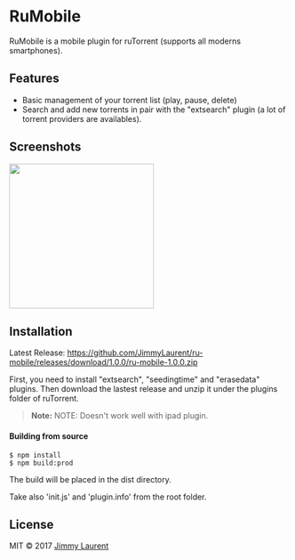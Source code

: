 # RuMobile

RuMobile is a mobile plugin for ruTorrent (supports all moderns smartphones).

## Features

- Basic management of your torrent list (play, pause, delete)
- Search and add new torrents in pair with the "extsearch" plugin (a lot of torrent providers are availables).

## Screenshots

<img src="https://cloud.githubusercontent.com/assets/25406553/22453366/6be853be-e74c-11e6-85ac-f881e31f3bc0.png" width="260">


## Installation
Latest Release: https://github.com/JimmyLaurent/ru-mobile/releases/download/1.0.0/ru-mobile-1.0.0.zip

First, you need to install "extsearch", "seedingtime" and "erasedata" plugins.
Then download the lastest release and unzip it under the plugins folder of ruTorrent.

> **Note:** NOTE: Doesn't work well with ipad plugin.

#### Building from source

    $ npm install
    $ npm build:prod

The build will be placed in the dist directory.

Take also 'init.js' and 'plugin.info' from the root folder.


## License

MIT © 2017 [Jimmy Laurent](https://github.com/JimmyLaurent)
